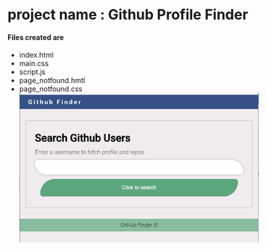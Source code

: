 # project name : Github Profile Finder
#### Files created are
* index.html
* main.css
* script.js
* page_notfound.hmtl
* page_notfound.css
![the UI of Git_profile_finder](/images/github_profile_finder.PNG)
